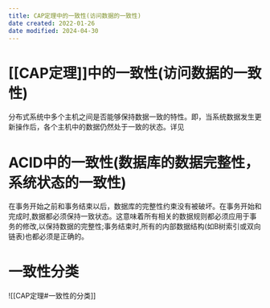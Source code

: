 ```yaml
---
title: CAP定理中的一致性(访问数据的一致性)
date created: 2022-01-26
date modified: 2024-04-30
---
```


# [[CAP定理]]中的一致性(访问数据的一致性)

分布式系统中多个主机之间是否能够保持数据一致的特性。即，当系统数据发生更新操作后，各个主机中的数据仍然处于一致的状态。详见

# ACID中的一致性(数据库的数据完整性，系统状态的一致性)

在事务开始之前和事务结束以后，数据库的完整性约束没有被破坏。在事务开始和完成时,数据都必须保持一致状态。这意味着所有相关的数据规则都必须应用于事务的修改,以保持数据的完整性;事务结束时,所有的内部数据结构(如B树索引或双向链表)也都必须是正确的。

# 一致性分类

![[CAP定理#一致性的分类]]
